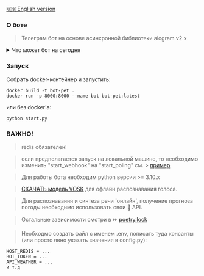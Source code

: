 [:us: English version](README_en.md)

### О боте

>Телеграм бот на основе асинхронной библиотеки aiogram v2.x


<details>
 <summary>Что может бот на сегодня</summary>
<ul>
  <li>Оповестить о погоде :heavy_check_mark:</li>
  <li>Напомнить о делах :heavy_check_mark:</li>
  <li>Сохранять пароли :heavy_check_mark:</li>
  <li>Узнать какие дни "удачные" для стрижки :heavy_check_mark:</li>
  <li>Получить гороскоп :heavy_check_mark:</li>
</ul>
</details>

### Запуск
Собрать docker-контейнер и запустить:
```
docker build -t bot-pet .
docker run -p 8000:8000 --name bot bot-pet:latest 
```
или без docker'a:
```
python start.py
```
### ВАЖНО!
> redis обязателен!

> если предполагается запуск на локальной машине, то необходимо изменить "start_webhook" на "start_poling" см. > [пример](https://github.com/bbt-t/call-support/blob/master/start.py)

> Для работы бота необходим python версии >= 3.10.x

> [СКАЧАТЬ модель VOSK](https://alphacephei.com/vosk/models) для офлайн распознавания голоса.

> Для распознавания и синтеза речи 'онлайн', получение прогноза погоды необходимо использовать свои :key: API.

> Остальные зависимости смотри в :fast_forward: [poetry.lock](https://github.com/bbt-t/bot-pet-project/blob/master/poetry.lock)

> Необходмо создать файл с именем .env, пописать туда консанты (или просто явно указать значения в config.py):
```
HOST_REDIS = ...
BOT_TOKEN = ...
API_WEATHER = ...
и т.д
``` 
